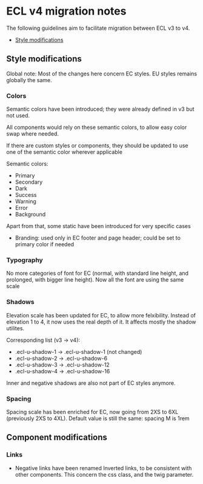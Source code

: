 # ECL v4 migration notes

The following guidelines aim to facilitate migration between ECL v3 to v4.

- [Style modifications](#style-modifications)

## Style modifications

Global note: Most of the changes here concern EC styles. EU styles remains globally the same.

### Colors

Semantic colors have been introduced; they were already defined in v3 but not used.

All components would rely on these semantic colors, to allow easy color swap where needed.

If there are custom styles or components, they should be updated to use one of the semantic color wherever applicable

Semantic colors:

- Primary
- Secondary
- Dark
- Success
- Warning
- Error
- Background

Apart from that, some static have been introduced for very specific cases

- Branding: used only in EC footer and page header; could be set to primary color if needed

### Typography

No more categories of font for EC (normal, with standard line height, and prolonged, with bigger line height). Now all the font are using the same scale

### Shadows

Elevation scale has been updated for EC, to allow more felxibility. Instead of elevation 1 to 4, it now uses the real depth of it. It affects mostly the shadow utilites.

Corresponding list (v3 -> v4):

- .ecl-u-shadow-1 -> .ecl-u-shadow-1 (not changed)
- .ecl-u-shadow-2 -> .ecl-u-shadow-6
- .ecl-u-shadow-3 -> .ecl-u-shadow-12
- .ecl-u-shadow-4 -> .ecl-u-shadow-16

Inner and negative shadows are also not part of EC styles anymore.

### Spacing

Spacing scale has been enriched for EC, now going from 2XS to 6XL (previously 2XS to 4XL). Default value is still the same: spacing M is 1rem

## Component modifications

### Links

- Negative links have been renamed Inverted links, to be consistent with other components. This concern the css class, and the twig parameter.
